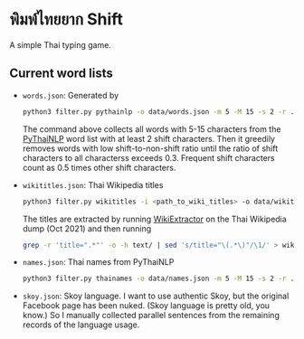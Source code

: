# พิมพ์ไทยยาก Shift

A simple Thai typing game.

## Current word lists

* `words.json`: Generated by

    ```bash
    python3 filter.py pythainlp -o data/words.json -m 5 -M 15 -s 2 -r .3 -e .5
    ```
    
    The command above collects all words with 5-15 characters from the
    [PyThaiNLP](https://pythainlp.github.io/) word list with at least
    2 shift characters.
    Then it greedily removes words with low shift-to-non-shift ratio
    until the ratio of shift characters to all characterss exceeds 0.3. 
    Frequent shift characters count as 0.5 times other shift characters.

* `wikititles.json`: Thai Wikipedia titles

    ```bash
    python3 filter.py wikititles -i <path_to_wiki_titles> -o data/wikititles.json -m 5 -M 15 -s 2 -r .3 -e .5
    ```

    The titles are extracted by running [WikiExtractor](https://github.com/attardi/wikiextractor)
    on the Thai Wikipedia dump (Oct 2021) and then running

    ```bash
    grep -r 'title=".*"' -o -h text/ | sed 's/title="\(.*\)"/\1/' > wiki-titles.txt
    ```

* `names.json`: Thai names from PyThaiNLP

    ```bash
    python3 filter.py thainames -o data/names.json -m 5 -M 15 -s 2 -r .3 -e .5
    ```

* `skoy.json`: Skoy language.
    I want to use authentic Skoy, but the original Facebook page has been nuked.
    (Skoy language is pretty old, you know.)
    So I manually collected parallel sentences from the remaining records of the 
    language usage.
